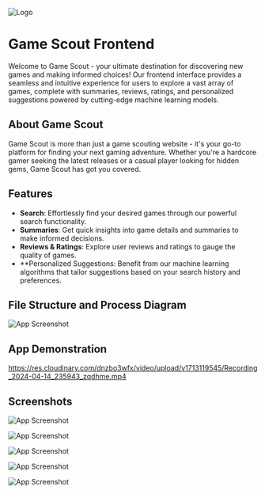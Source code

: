 ![Logo](https://res.cloudinary.com/dnzbo3wfx/image/upload/c_thumb,w_200,g_face/v1713116986/Screenshot_2024-04-14_231739_w4v9dr.png)

# Game Scout Frontend

Welcome to Game Scout - your ultimate destination for discovering new games and making informed choices! Our frontend interface provides a seamless and intuitive experience for users to explore a vast array of games, complete with summaries, reviews, ratings, and personalized suggestions powered by cutting-edge machine learning models.
## About Game Scout

Game Scout is more than just a game scouting website - it's your go-to platform for finding your next gaming adventure. Whether you're a hardcore gamer seeking the latest releases or a casual player looking for hidden gems, Game Scout has got you covered.
## Features

- **Search**: Effortlessly find your desired games through our powerful search functionality.
- **Summaries**: Get quick insights into game details and summaries to make informed decisions.
- **Reviews & Ratings**: Explore user reviews and ratings to gauge the quality of games.
- **Personalized Suggestions: Benefit from our machine learning algorithms that tailor suggestions based on your search history and preferences.


## File Structure and Process Diagram

![App Screenshot](https://res.cloudinary.com/dnzbo3wfx/image/upload/v1713273191/Screenshot_2024-04-16_frontend_brmywv.png)

## App Demonstration

https://res.cloudinary.com/dnzbo3wfx/video/upload/v1713119545/Recording_2024-04-14_235943_zqdhme.mp4

## Screenshots

![App Screenshot](https://res.cloudinary.com/dnzbo3wfx/image/upload/w_1000,ar_16:9,c_fill,g_auto,e_sharpen/v1713119962/Screenshot_2024-04-15_000508_fzbpe7.png)

![App Screenshot](https://res.cloudinary.com/dnzbo3wfx/image/upload/v1713119962/Screenshot_2024-04-15_000528_fbxu9d.png)

![App Screenshot](https://res.cloudinary.com/dnzbo3wfx/image/upload/v1713119963/Screenshot_2024-04-15_000642_mxnk3z.png)

![App Screenshot](https://res.cloudinary.com/dnzbo3wfx/image/upload/v1713119965/Screenshot_2024-04-15_000757_zp6bcs.png)

![App Screenshot](https://res.cloudinary.com/dnzbo3wfx/image/upload/w_1000,ar_16:9,c_fill,g_auto,e_sharpen/v1713119964/Screenshot_2024-04-15_000738_kuuhqr.png)
